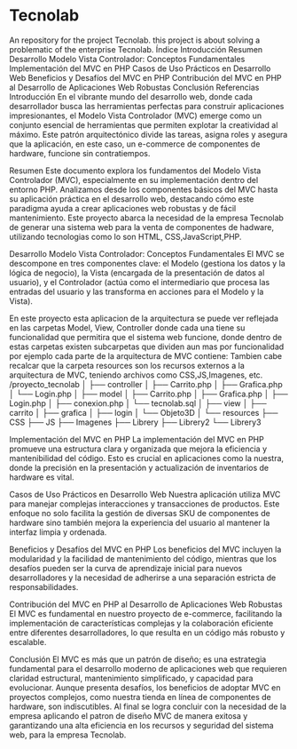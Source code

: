 # Tecnolab
An repository for the project Tecnolab. this project is about solving a problematic of the enterprise Tecnolab.
Índice
Introducción
Resumen
Desarrollo
Modelo Vista Controlador: Conceptos Fundamentales
Implementación del MVC en PHP
Casos de Uso Prácticos en Desarrollo Web
Beneficios y Desafíos del MVC en PHP
Contribución del MVC en PHP al Desarrollo de Aplicaciones Web Robustas
Conclusión
Referencias
Introducción
En el vibrante mundo del desarrollo web, donde cada desarrollador busca las herramientas perfectas para construir aplicaciones impresionantes, el Modelo Vista Controlador (MVC) emerge como un conjunto esencial de herramientas que permiten explotar la creatividad al máximo. Este patrón arquitectónico divide las tareas, asigna roles y asegura que la aplicación, en este caso, un e-commerce de componentes de hardware, funcione sin contratiempos.

Resumen
Este documento explora los fundamentos del Modelo Vista Controlador (MVC), especialmente en su implementación dentro del entorno PHP. Analizamos desde los componentes básicos del MVC hasta su aplicación práctica en el desarrollo web, destacando cómo este paradigma ayuda a crear aplicaciones web robustas y de fácil mantenimiento.
Este proyecto abarca la necesidad de la empresa Tecnolab de generar una sistema web para la venta de componentes de hadware, utilizando tecnologias como lo son HTML, CSS,JavaScript,PHP.

Desarrollo
Modelo Vista Controlador: Conceptos Fundamentales
El MVC se descompone en tres componentes clave: el Modelo (gestiona los datos y la lógica de negocio), la Vista (encargada de la presentación de datos al usuario), y el Controlador (actúa como el intermediario que procesa las entradas del usuario y las transforma en acciones para el Modelo y la Vista).

En este proyecto esta aplicacion de la arquitectura se puede ver reflejada en las carpetas Model, View, Controller donde cada una tiene su funcionalidad que permitira que el sistema web funcione, donde dentro de estas carpetas existen subcarpetas que dividen aun mas por funcionalidad por ejemplo cada parte de la arquitectura de MVC contiene:
Tambien cabe recalcar que la carpeta resources son los recursos externos a la arquitectura de MVC, teniendo archivos como CSS,JS,Imagenes, etc.
/proyecto_tecnolab
│
├── controller
│   ├── Carrito.php
│   ├── Grafica.php
│   └── Login.php
│
├── model
│   ├── Carrito.php
│   ├── Grafica.php
│   ├── Login.php
│   ├── conexion.php
│   └── tecnolab.sql
│
├── view
│   ├── carrito
│   ├── grafica
│   ├── login
│   └── Objeto3D
│
└── resources
    ├── CSS
    ├── JS
    ├── Imagenes
    ├── Librery
    ├── Librery2
    └── Librery3

Implementación del MVC en PHP
La implementación del MVC en PHP promueve una estructura clara y organizada que mejora la eficiencia y mantenibilidad del código. Esto es crucial en aplicaciones como la nuestra, donde la precisión en la presentación y actualización de inventarios de hardware es vital.

Casos de Uso Prácticos en Desarrollo Web
Nuestra aplicación utiliza MVC para manejar complejas interacciones y transacciones de productos. Este enfoque no solo facilita la gestión de diversas SKU de componentes de hardware sino también mejora la experiencia del usuario al mantener la interfaz limpia y ordenada.

Beneficios y Desafíos del MVC en PHP
Los beneficios del MVC incluyen la modularidad y la facilidad de mantenimiento del código, mientras que los desafíos pueden ser la curva de aprendizaje inicial para nuevos desarrolladores y la necesidad de adherirse a una separación estricta de responsabilidades.

Contribución del MVC en PHP al Desarrollo de Aplicaciones Web Robustas
El MVC es fundamental en nuestro proyecto de e-commerce, facilitando la implementación de características complejas y la colaboración eficiente entre diferentes desarrolladores, lo que resulta en un código más robusto y escalable.

Conclusión
El MVC es más que un patrón de diseño; es una estrategia fundamental para el desarrollo moderno de aplicaciones web que requieren claridad estructural, mantenimiento simplificado, y capacidad para evolucionar. Aunque presenta desafíos, los beneficios de adoptar MVC en proyectos complejos, como nuestra tienda en línea de componentes de hardware, son indiscutibles.
Al final se logra concluir con la necesidad de la empresa aplicando el patron de diseño MVC de manera exitosa y garantizando una alta eficiencia en los recursos y seguridad del sistema web, para la empresa Tecnolab.
